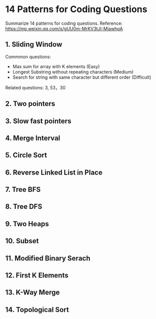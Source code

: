 # 14 Patterns for Coding Questions

Summarize 14 patterns for coding questions.
Reference: https://mp.weixin.qq.com/s/gUU0m-MrKV3tJl-MiawhpA

## 1. Sliding Window

Commmon questions:
* Max sum for array with K elements (Easy)
* Longest Substring without repeating characters (Medium)
* Search for string with same character but different order (Difficult)

Related questions: 3, 53，30

## 2. Two pointers

## 3. Slow fast pointers

## 4. Merge Interval

## 5. Circle Sort

## 6. Reverse Linked List in Place

## 7. Tree BFS

## 8. Tree DFS

## 9. Two Heaps

## 10. Subset

## 11. Modified Binary Serach

## 12. First K Elements

## 13. K-Way Merge

## 14. Topological Sort

